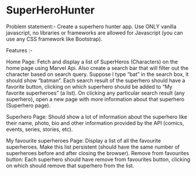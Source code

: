 # SuperHeroHunter

Problem statement:-
Create a superhero hunter app. Use ONLY vanilla javascript, no libraries or frameworks are allowed for Javascript (you can use any CSS framework like Bootstrap).


Features :-

Home Page:
Fetch and display a list of SuperHeros (Characters) on the home page using Marvel Api. Also create a search bar that will filter out the character based on search query. Suppose I type “bat” in the search box, it should show “batman”. 
Each search result of the superhero should have a favorite button, clicking on which superhero should be added to “My favorite superheroes” (a list).
On clicking any particular search result (any superhero), open a new page with more information about that superhero (Superhero page).

Superhero Page:
Should show a lot of information about the superhero like their name, photo, bio and other information provided by the API (comics, events, series, stories, etc).

My favourite superheroes Page:
Display a list of all the favourite superheroes.
Make this list persistent (should have the same number of superheroes before and after closing the browser).
Remove from favourites button: Each superhero should have remove from favourites button, clicking on which should remove that superhero from the list.
